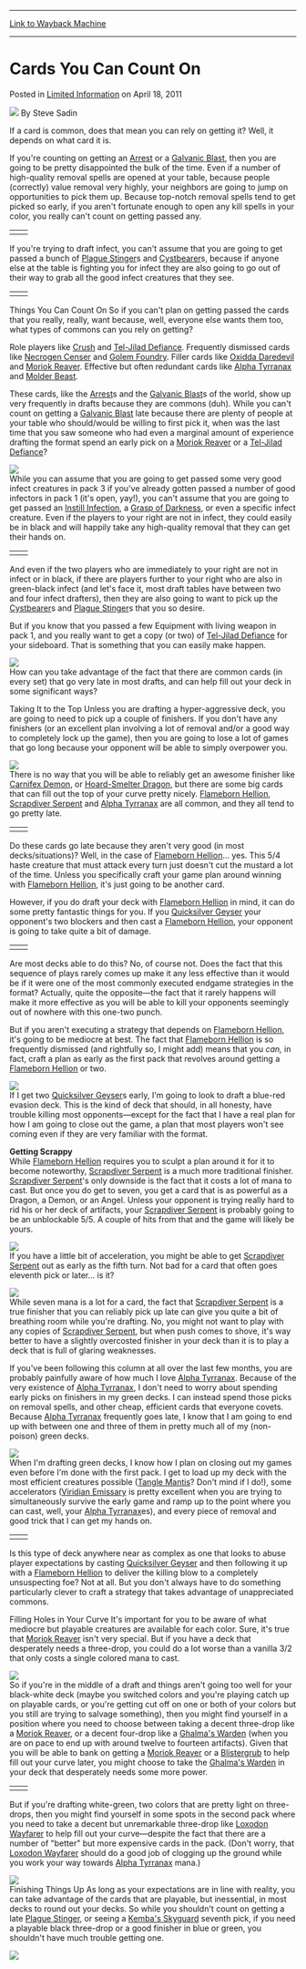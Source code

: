 
---
[Link to Wayback Machine](https://web.archive.org/web/20150705052915/http://magic.wizards.com/en/articles/archive/limited-information/cards-you-can-count-2011-04-18)

[_metadata_:author]:- "Steve Sadin"
[_metadata_:description]:- "If a card is common, does that mean you can rely on getting it? Well, it depends on what card it is."
[_metadata_:generator]:- "Drupal 7 (http://drupal.org)"
[_metadata_:node]:- "192071"
[_metadata_:publish_date]:- "2011-04-18"
[_metadata_:source]:- "div-main-content"
[_metadata_:title]:- "Cards You Can Count On"
[_metadata_:wayback_capture_timestamp]:- "2015-07-05 05:29:15"
[_metadata_:wayback_raw_url]:- "https://web.archive.org/web/20150705052915id_/http://magic.wizards.com/en/articles/archive/limited-information/cards-you-can-count-2011-04-18"
[_metadata_:wayback_url]:- "http://magic.wizards.com/en/articles/archive/limited-information/cards-you-can-count-2011-04-18"
---


Cards You Can Count On
======================



 Posted in [Limited Information](/en/articles/columns/limited-information-archive)
 on April 18, 2011 






![](https://media.magic.wizards.com/styles/auth_small/public/images/person/authorpic_SteveSadin.jpg)
By Steve Sadin











If a card is common, does that mean you can rely on getting it? Well, it depends on what card it is.

  
If you're counting on getting an [Arrest](http://gatherer.wizards.com/Pages/Card/Details.aspx?name=Arrest) or a [Galvanic Blast](http://gatherer.wizards.com/Pages/Card/Details.aspx?name=Galvanic+Blast), then you are going to be pretty disappointed the bulk of the time. Even if a number of high-quality removal spells are opened at your table, because people (correctly) value removal very highly, your neighbors are going to jump on opportunities to pick them up. Because top-notch removal spells tend to get picked so early, if you aren't fortunate enough to open any kill spells in your color, you really can't count on getting passed any.



|  |  |
| --- | --- |
|  |  |

If you're trying to draft infect, you can't assume that you are going to get passed a bunch of [Plague Stinger](http://gatherer.wizards.com/Pages/Card/Details.aspx?name=Plague+Stinger)s and [Cystbearer](http://gatherer.wizards.com/Pages/Card/Details.aspx?name=Cystbearer)s, because if anyone else at the table is fighting you for infect they are also going to go out of their way to grab all the good infect creatures that they see.



|  |  |
| --- | --- |
|  |  |

Things You Can Count On
So if you can't plan on getting passed the cards that you really, really, want because, well, everyone else wants them too, what types of commons can you rely on getting?

Role players like [Crush](http://gatherer.wizards.com/Pages/Card/Details.aspx?name=Crush) and [Tel-Jilad Defiance](http://gatherer.wizards.com/Pages/Card/Details.aspx?name=Tel-Jilad+Defiance). Frequently dismissed cards like [Necrogen Censer](http://gatherer.wizards.com/Pages/Card/Details.aspx?name=Necrogen+Censer) and [Golem Foundry](http://gatherer.wizards.com/Pages/Card/Details.aspx?name=Golem+Foundry). Filler cards like [Oxidda Daredevil](http://gatherer.wizards.com/Pages/Card/Details.aspx?name=Oxidda+Daredevil) and [Moriok Reaver](http://gatherer.wizards.com/Pages/Card/Details.aspx?name=Moriok+Reaver). Effective but often redundant cards like [Alpha Tyrranax](http://gatherer.wizards.com/Pages/Card/Details.aspx?name=Alpha+Tyrranax) and [Molder Beast](http://gatherer.wizards.com/Pages/Card/Details.aspx?name=Molder+Beast).

These cards, like the [Arrest](http://gatherer.wizards.com/Pages/Card/Details.aspx?name=Arrest)s and the [Galvanic Blast](http://gatherer.wizards.com/Pages/Card/Details.aspx?name=Galvanic+Blast)s of the world, show up very frequently in drafts because they are commons (duh). While you can't count on getting a [Galvanic Blast](http://gatherer.wizards.com/Pages/Card/Details.aspx?name=Galvanic+Blast) late because there are plenty of people at your table who should/would be willing to first pick it, when was the last time that you saw someone who had even a marginal amount of experience drafting the format spend an early pick on a [Moriok Reaver](http://gatherer.wizards.com/Pages/Card/Details.aspx?name=Moriok+Reaver) or a [Tel-Jilad Defiance](http://gatherer.wizards.com/Pages/Card/Details.aspx?name=Tel-Jilad+Defiance)?

![](https://media.wizards.com/images/magic/daily/li/li139_instill.jpg)  
While you can assume that you are going to get passed some very good infect creatures in pack 3 if you've already gotten passed a number of good infectors in pack 1 (it's open, yay!), you can't assume that you are going to get passed an [Instill Infection](http://gatherer.wizards.com/Pages/Card/Details.aspx?name=Instill+Infection), a [Grasp of Darkness](http://gatherer.wizards.com/Pages/Card/Details.aspx?name=Grasp+of+Darkness), or even a specific infect creature. Even if the players to your right are not in infect, they could easily be in black and will happily take any high-quality removal that they can get their hands on.



|  |  |
| --- | --- |
|  |  |

And even if the two players who are immediately to your right are not in infect or in black, if there are players further to your right who are also in green-black infect (and let's face it, most draft tables have between two and four infect drafters), then they are also going to want to pick up the [Cystbearer](http://gatherer.wizards.com/Pages/Card/Details.aspx?name=Cystbearer)s and [Plague Stinger](http://gatherer.wizards.com/Pages/Card/Details.aspx?name=Plague+Stinger)s that you so desire.

But if you know that you passed a few Equipment with living weapon in pack 1, and you really want to get a copy (or two) of [Tel-Jilad Defiance](http://gatherer.wizards.com/Pages/Card/Details.aspx?name=Tel-Jilad+Defiance) for your sideboard. That is something that you can easily make happen.

[![](http://gatherer.wizards.com/Handlers/Image.ashx?type=card&name=Tel-Jilad+Defiance)](http://gatherer.wizards.com/Pages/Card/Details.aspx?name=Tel-Jilad+Defiance)  
How can you take advantage of the fact that there are common cards (in every set) that go very late in most drafts, and can help fill out your deck in some significant ways?

Taking It to the Top
Unless you are drafting a hyper-aggressive deck, you are going to need to pick up a couple of finishers. If you don't have any finishers (or an excellent plan involving a lot of removal and/or a good way to completely lock up the game), then you are going to lose a lot of games that go long because your opponent will be able to simply overpower you.

![](https://media.wizards.com/images/magic/daily/li/li139_canifex.jpg)  
There is no way that you will be able to reliably get an awesome finisher like [Carnifex Demon](http://gatherer.wizards.com/Pages/Card/Details.aspx?name=Carnifex+Demon), or [Hoard-Smelter Dragon](http://gatherer.wizards.com/Pages/Card/Details.aspx?name=Hoard-Smelter+Dragon), but there are some big cards that can fill out the top of your curve pretty nicely. [Flameborn Hellion](http://gatherer.wizards.com/Pages/Card/Details.aspx?name=Flameborn+Hellion), [Scrapdiver Serpent](http://gatherer.wizards.com/Pages/Card/Details.aspx?name=Scrapdiver+Serpent) and [Alpha Tyrranax](http://gatherer.wizards.com/Pages/Card/Details.aspx?name=Alpha+Tyrranax) are all common, and they all tend to go pretty late.



|  |  |
| --- | --- |
|  |  |

Do these cards go late because they aren't very good (in most decks/situations)? Well, in the case of [Flameborn Hellion](http://gatherer.wizards.com/Pages/Card/Details.aspx?name=Flameborn+Hellion)... yes. This 5/4 haste creature that must attack every turn just doesn't cut the mustard a lot of the time. Unless you specifically craft your game plan around winning with [Flameborn Hellion](http://gatherer.wizards.com/Pages/Card/Details.aspx?name=Flameborn+Hellion), it's just going to be another card.

However, if you do draft your deck with [Flameborn Hellion](http://gatherer.wizards.com/Pages/Card/Details.aspx?name=Flameborn+Hellion) in mind, it can do some pretty fantastic things for you. If you [Quicksilver Geyser](http://gatherer.wizards.com/Pages/Card/Details.aspx?name=Quicksilver+Geyser) your opponent's two blockers and then cast a [Flameborn Hellion](http://gatherer.wizards.com/Pages/Card/Details.aspx?name=Flameborn+Hellion), your opponent is going to take quite a bit of damage.



|  |  |
| --- | --- |
|  |  |

Are most decks able to do this? No, of course not. Does the fact that this sequence of plays rarely comes up make it any less effective than it would be if it were one of the most commonly executed endgame strategies in the format? Actually, quite the opposite—the fact that it rarely happens will make it more effective as you will be able to kill your opponents seemingly out of nowhere with this one-two punch.

But if you aren't executing a strategy that depends on [Flameborn Hellion](http://gatherer.wizards.com/Pages/Card/Details.aspx?name=Flameborn+Hellion), it's going to be mediocre at best. The fact that [Flameborn Hellion](http://gatherer.wizards.com/Pages/Card/Details.aspx?name=Flameborn+Hellion) is so frequently dismissed (and rightfully so, I might add) means that you *can,* in fact, craft a plan as early as the first pack that revolves around getting a [Flameborn Hellion](http://gatherer.wizards.com/Pages/Card/Details.aspx?name=Flameborn+Hellion) or two.

![](https://media.wizards.com/images/magic/daily/li/li139_hellion.jpg)  
If I get two [Quicksilver Geyser](http://gatherer.wizards.com/Pages/Card/Details.aspx?name=Quicksilver+Geyser)s early, I'm going to look to draft a blue-red evasion deck. This is the kind of deck that should, in all honesty, have trouble killing most opponents—except for the fact that I have a real plan for how I am going to close out the game, a plan that most players won't see coming even if they are very familiar with the format.

**Getting Scrappy**  
 While [Flameborn Hellion](http://gatherer.wizards.com/Pages/Card/Details.aspx?name=Flameborn+Hellion) requires you to sculpt a plan around it for it to become noteworthy, [Scrapdiver Serpent](http://gatherer.wizards.com/Pages/Card/Details.aspx?name=Scrapdiver+Serpent) is a much more traditional finisher. [Scrapdiver Serpent](http://gatherer.wizards.com/Pages/Card/Details.aspx?name=Scrapdiver+Serpent)'s only downside is the fact that it costs a lot of mana to cast. But once you do get to seven, you get a card that is as powerful as a Dragon, a Demon, or an Angel. Unless your opponent is trying really hard to rid his or her deck of artifacts, your [Scrapdiver Serpent](http://gatherer.wizards.com/Pages/Card/Details.aspx?name=Scrapdiver+Serpent) is probably going to be an unblockable 5/5. A couple of hits from that and the game will likely be yours.

![](https://media.wizards.com/images/magic/daily/li/li139_scrap.jpg)  
If you have a little bit of acceleration, you might be able to get [Scrapdiver Serpent](http://gatherer.wizards.com/Pages/Card/Details.aspx?name=Scrapdiver+Serpent) out as early as the fifth turn. Not bad for a card that often goes eleventh pick or later... is it?

[![](http://gatherer.wizards.com/Handlers/Image.ashx?type=card&name=Scrapdiver+Serpent)](http://gatherer.wizards.com/Pages/Card/Details.aspx?name=Scrapdiver+Serpent)  
While seven mana is a lot for a card, the fact that [Scrapdiver Serpent](http://gatherer.wizards.com/Pages/Card/Details.aspx?name=Scrapdiver+Serpent) is a true finisher that you can reliably pick up late can give you quite a bit of breathing room while you're drafting. No, you might not want to play with any copies of [Scrapdiver Serpent](http://gatherer.wizards.com/Pages/Card/Details.aspx?name=Scrapdiver+Serpent), but when push comes to shove, it's way better to have a slightly overcosted finisher in your deck than it is to play a deck that is full of glaring weaknesses.

If you've been following this column at all over the last few months, you are probably painfully aware of how much I love [Alpha Tyrranax](http://gatherer.wizards.com/Pages/Card/Details.aspx?name=Alpha+Tyrranax). Because of the very existence of [Alpha Tyrranax](http://gatherer.wizards.com/Pages/Card/Details.aspx?name=Alpha+Tyrranax), I don't need to worry about spending early picks on finishers in my green decks. I can instead spend those picks on removal spells, and other cheap, efficient cards that everyone covets. Because [Alpha Tyrranax](http://gatherer.wizards.com/Pages/Card/Details.aspx?name=Alpha+Tyrranax) frequently goes late, I know that I am going to end up with between one and three of them in pretty much all of my (non-poison) green decks.

[![](http://gatherer.wizards.com/Handlers/Image.ashx?type=card&name=Alpha+Tyrranax)](http://gatherer.wizards.com/Pages/Card/Details.aspx?name=Alpha+Tyrranax)  
When I'm drafting green decks, I know how I plan on closing out my games even before I'm done with the first pack. I get to load up my deck with the most efficient creatures possible ([Tangle Mantis](http://gatherer.wizards.com/Pages/Card/Details.aspx?name=Tangle+Mantis)? Don't mind if I do!), some accelerators ([Viridian Emissary](http://gatherer.wizards.com/Pages/Card/Details.aspx?name=Viridian+Emissary) is pretty excellent when you are trying to simultaneously survive the early game and ramp up to the point where you can cast, well, your [Alpha Tyrranax](http://gatherer.wizards.com/Pages/Card/Details.aspx?name=Alpha+Tyrranax)es), and every piece of removal and good trick that I can get my hands on.



|  |  |
| --- | --- |
|  |  |

Is this type of deck anywhere near as complex as one that looks to abuse player expectations by casting [Quicksilver Geyser](http://gatherer.wizards.com/Pages/Card/Details.aspx?name=Quicksilver+Geyser) and then following it up with a [Flameborn Hellion](http://gatherer.wizards.com/Pages/Card/Details.aspx?name=Flameborn+Hellion) to deliver the killing blow to a completely unsuspecting foe? Not at all. But you don't always have to do something particularly clever to craft a strategy that takes advantage of unappreciated commons.

Filling Holes in Your Curve
It's important for you to be aware of what mediocre but playable creatures are available for each color. Sure, it's true that [Moriok Reaver](http://gatherer.wizards.com/Pages/Card/Details.aspx?name=Moriok+Reaver) isn't very special. But if you have a deck that desperately needs a three-drop, you could do a lot worse than a vanilla 3/2 that only costs a single colored mana to cast.

![](https://media.wizards.com/images/magic/daily/li/li139_reaver.jpg)  
So if you're in the middle of a draft and things aren't going too well for your black-white deck (maybe you switched colors and you're playing catch up on playable cards, or you're getting cut off on one or both of your colors but you still are trying to salvage something), then you might find yourself in a position where you need to choose between taking a decent three-drop like a [Moriok Reaver](http://gatherer.wizards.com/Pages/Card/Details.aspx?name=Moriok+Reaver), or a decent four-drop like a [Ghalma's Warden](http://gatherer.wizards.com/Pages/Card/Details.aspx?name=Ghalma%27s+Warden) (when you are on pace to end up with around twelve to fourteen artifacts). Given that you will be able to bank on getting a [Moriok Reaver](http://gatherer.wizards.com/Pages/Card/Details.aspx?name=Moriok+Reaver) or a [Blistergrub](http://gatherer.wizards.com/Pages/Card/Details.aspx?name=Blistergrub) to help fill out your curve later, you might choose to take the [Ghalma's Warden](http://gatherer.wizards.com/Pages/Card/Details.aspx?name=Ghalma%27s+Warden) in your deck that desperately needs some more power.



|  |  |
| --- | --- |
|  |  |

But if you're drafting white-green, two colors that are pretty light on three-drops, then you might find yourself in some spots in the second pack where you need to take a decent but unremarkable three-drop like [Loxodon Wayfarer](http://gatherer.wizards.com/Pages/Card/Details.aspx?name=Loxodon+Wayfarer) to help fill out your curve—despite the fact that there are a number of "better" but more expensive cards in the pack. (Don't worry, that [Loxodon Wayfarer](http://gatherer.wizards.com/Pages/Card/Details.aspx?name=Loxodon+Wayfarer) should do a good job of clogging up the ground while you work your way towards [Alpha Tyrranax](http://gatherer.wizards.com/Pages/Card/Details.aspx?name=Alpha+Tyrranax) mana.)

[![](http://gatherer.wizards.com/Handlers/Image.ashx?type=card&name=Loxodon+Wayfarer)](http://gatherer.wizards.com/Pages/Card/Details.aspx?name=Loxodon+Wayfarer)  
Finishing Things Up
As long as your expectations are in line with reality, you can take advantage of the cards that are playable, but inessential, in most decks to round out your decks. So while you shouldn't count on getting a late [Plague Stinger](http://gatherer.wizards.com/Pages/Card/Details.aspx?name=Plague+Stinger), or seeing a [Kemba's Skyguard](http://gatherer.wizards.com/Pages/Card/Details.aspx?name=Kemba%27s+Skyguard) seventh pick, if you need a playable black three-drop or a good finisher in blue or green, you shouldn't have much trouble getting one.

  
[![](https://media.wizards.com/images/magic/daily/features/Urzas-Destiny-Article-FooterNEW.jpg)](http://archive.wizards.com/Magic/Magazine/Article.aspx?x=mtg/daily/other/04062011d)  






